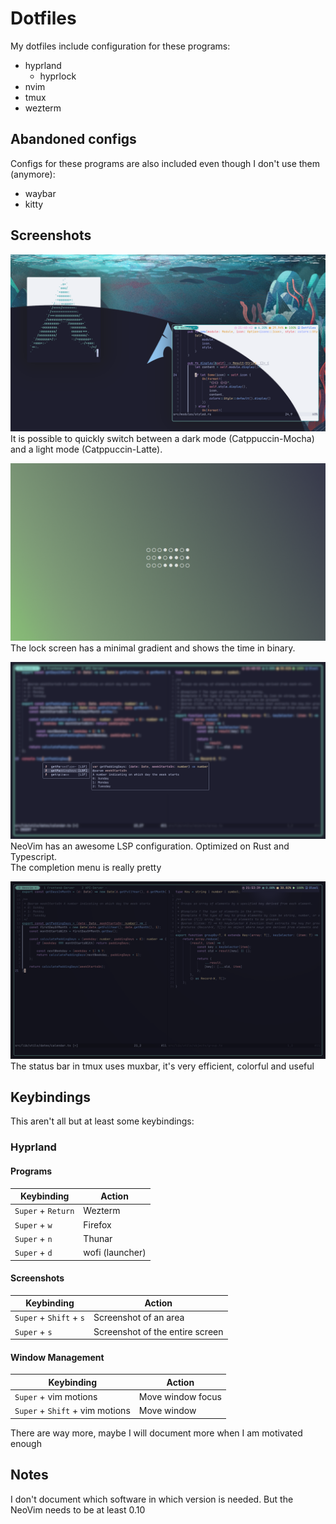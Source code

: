 # Dotfiles

My dotfiles include configuration for these programs:

- hyprland
  - hyprlock
- nvim
- tmux
- wezterm

## Abandoned configs

Configs for these programs are also included even though I don't use them (anymore):

- waybar
- kitty

## Screenshots

![Dark & light mode](./assets/screenshots/theme.png)
It is possible to quickly switch between a dark mode (Catppuccin-Mocha) and a light mode (Catppuccin-Latte).

![Hyprlock](./assets/screenshots/hyprlock.png)
The lock screen has a minimal gradient and shows the time in binary.

![Neovim lsp](./assets/screenshots/cmp.png)
NeoVim has an awesome LSP configuration. Optimized on Rust and Typescript.  
The completion menu is really pretty

![Status bar](./assets/screenshots/muxbar.png)
The status bar in tmux uses muxbar, it's very efficient, colorful and useful

## Keybindings

This aren't all but at least some keybindings:

### Hyprland

#### Programs

| Keybinding         | Action          |
| ------------------ | --------------- |
| `Super` + `Return` | Wezterm         |
| `Super` + `w`      | Firefox         |
| `Super` + `n`      | Thunar          |
| `Super` + `d`      | wofi (launcher) |

#### Screenshots

| Keybinding              | Action                          |
| ----------------------- | ------------------------------- |
| `Super` + `Shift` + `s` | Screenshot of an area           |
| `Super` + `s`           | Screenshot of the entire screen |

#### Window Management

| Keybinding                      | Action            |
| ------------------------------- | ----------------- |
| `Super` + vim motions           | Move window focus |
| `Super` + `Shift` + vim motions | Move window       |

There are way more, maybe I will document more when I am motivated enough

## Notes

I don't document which software in which version is needed. But the NeoVim needs to be at least 0.10
